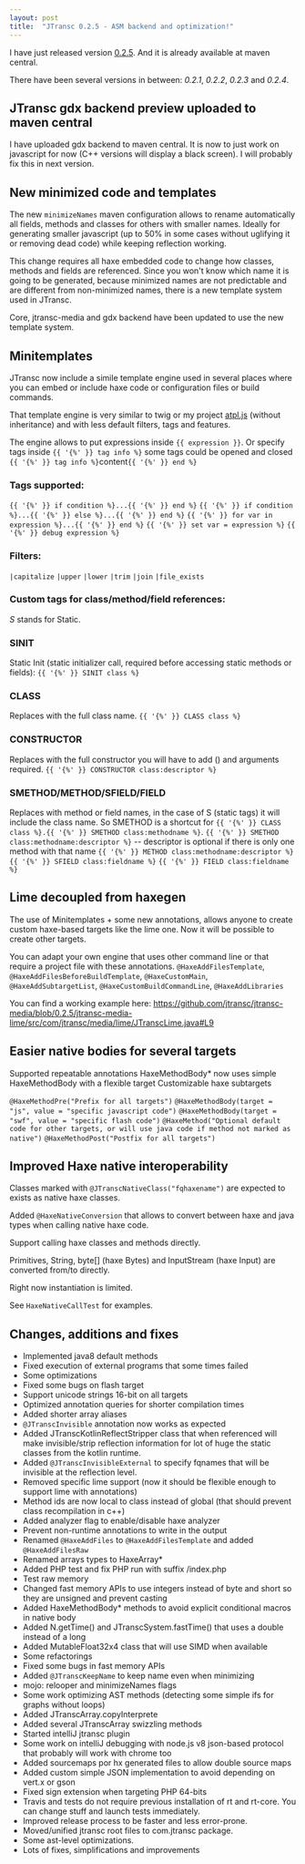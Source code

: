 ```yaml
---
layout: post
title:  "JTransc 0.2.5 - ASM backend and optimization!"
---
```


I have just released version [0.2.5](https://github.com/jtransc/jtransc/tree/0.2.5). And it is already available at maven central.

There have been several versions in between: *0.2.1*, *0.2.2*, *0.2.3* and *0.2.4*.

## JTransc gdx backend preview uploaded to maven central

I have uploaded gdx backend to maven central. It is now to just work on javascript for now (C++ versions will display a black screen). I will probably fix this in next version.

## New minimized code and templates

The new `minimizeNames` maven configuration allows to rename automatically all fields, methods and classes for others with smaller names. Ideally for generating smaller javascript (up to 50% in some cases without uglifying it or removing dead code) while keeping reflection working.

This change requires all haxe embedded code to change how classes, methods and fields are referenced. Since you won't know which name it is going to be generated, because minimized names are not predictable and are different from non-minimized names, there is a new template system used in JTransc.

Core, jtransc-media and gdx backend have been updated to use the new template system.

## Minitemplates

JTransc now include a simile template engine used in several places where you can embed or include haxe code or configuration files or build commands.

That template engine is very similar to twig or my project [atpl.js](https://github.com/soywiz/atpl.js) (without inheritance) and with less default filters, tags and features.

The engine allows to put expressions inside `{{ expression }}`.
Or specify tags inside `{{ '{%' }} tag info %}` some tags could be opened and closed `{{ '{%' }} tag info %}`content`{{ '{%' }} end %}`

### Tags supported:
`{{ '{%' }} if condition %}...{{ '{%' }} end %}`
`{{ '{%' }} if condition %}...{{ '{%' }} else %}...{{ '{%' }} end %}`
`{{ '{%' }} for var in expression %}...{{ '{%' }} end %}`
`{{ '{%' }} set var = expression %}`
`{{ '{%' }} debug expression %}`

### Filters:
`|capitalize`
`|upper`
`|lower`
`|trim`
`|join`
`|file_exists`

### Custom tags for class/method/field references:

*S* stands for Static.

### SINIT
Static Init (static initializer call, required before accessing static methods or fields):
`{{ '{%' }} SINIT class %}`

### CLASS
Replaces with the full class name.
`{{ '{%' }} CLASS class %}`

### CONSTRUCTOR
Replaces with the full constructor you will have to add () and arguments required.
`{{ '{%' }} CONSTRUCTOR class:descriptor %}`

### SMETHOD/METHOD/SFIELD/FIELD
Replaces with method or field names, in the case of S (static tags) it will include the class name. So SMETHOD is a shortcut for `{{ '{%' }} CLASS class %}.{{ '{%' }} SMETHOD class:methodname %}`.
`{{ '{%' }} SMETHOD class:methodname:descriptor %}` -- descriptor is optional if there is only one method with that name
`{{ '{%' }} METHOD class:methodname:descriptor %}`
`{{ '{%' }} SFIELD class:fieldname %}`
`{{ '{%' }} FIELD class:fieldname %}`

## Lime decoupled from haxegen

The use of Minitemplates + some new annotations, allows anyone to create custom haxe-based targets like the lime one. Now it will be possible to create other targets.

You can adapt your own engine that uses other command line or that require a project file with these annotations.
`@HaxeAddFilesTemplate`, `@HaxeAddFilesBeforeBuildTemplate`, `@HaxeCustomMain`, `@HaxeAddSubtargetList`, `@HaxeCustomBuildCommandLine`, `@HaxeAddLibraries`

You can find a working example here:
https://github.com/jtransc/jtransc-media/blob/0.2.5/jtransc-media-lime/src/com/jtransc/media/lime/JTranscLime.java#L9

## Easier native bodies for several targets

Supported repeatable annotations HaxeMethodBody* now uses simple HaxeMethodBody with a flexible target Customizable haxe subtargets

`@HaxeMethodPre("Prefix for all targets")`
`@HaxeMethodBody(target = "js", value = "specific javascript code")`
`@HaxeMethodBody(target = "swf", value = "specific flash code")`
`@HaxeMethod("Optional default code for other targets, or will use java code if method not marked as native")`
`@HaxeMethodPost("Postfix for all targets")`

## Improved Haxe native interoperability

Classes marked with `@JTranscNativeClass("fqhaxename")` are expected to exists as native haxe classes.

Added `@HaxeNativeConversion` that allows to convert between haxe and java types when calling native haxe code.

Support calling haxe classes and methods directly.

Primitives, String, byte[] (haxe Bytes) and InputStream (haxe Input) are converted from/to directly.

Right now instantiation is limited.

See `HaxeNativeCallTest` for examples.

## Changes, additions and fixes

* Implemented java8 default methods
* Fixed execution of external programs that some times failed
* Some optimizations
* Fixed some bugs on flash target
* Support unicode strings 16-bit on all targets
* Optimized annotation queries for shorter compilation times
* Added shorter array aliases
* `@JTranscInvisible` annotation now works as expected
* Added JTranscKotlinReflectStripper class that when referenced will make invisible/strip reflection information for lot of huge the static classes from the kotlin runtime.
* Added `@JTranscInvisibleExternal` to specify fqnames that will be invisible at the reflection level.
* Removed specific lime support (now it should be flexible enough to support lime with annotations)
* Method ids are now local to class instead of global (that should prevent class recompilation in c++)
* Added analyzer flag to enable/disable haxe analyzer
* Prevent non-runtime annotations to write in the output
* Renamed `@HaxeAddFiles` to `@HaxeAddFilesTemplate` and added `@HaxeAddFilesRaw`
* Renamed arrays types to HaxeArray*
* Added PHP test and fix PHP run with suffix /index.php
* Test raw memory
* Changed fast memory APIs to use integers instead of byte and short so they are unsigned and prevent casting
* Added HaxeMethodBody* methods to avoid explicit conditional macros in native body
* Added N.getTime() and JTranscSystem.fastTime() that uses a double instead of a long
* Added MutableFloat32x4 class that will use SIMD when available
* Some refactorings
* Fixed some bugs in fast memory APIs
* Added `@JTranscKeepName` to keep name even when minimizing
* mojo: relooper and minimizeNames flags
* Some work optimizing AST methods (detecting some simple ifs for graphs without loops)
* Added JTranscArray.copyInterprete
* Added several JTranscArray swizzling methods
* Started intelliJ jtransc plugin
* Some work on intelliJ debugging with node.js v8 json-based protocol that probably will work with chrome too
* Added sourcemaps por hx generated files to allow double source maps
* Added custom simple JSON implementation to avoid depending on vert.x or gson
* Fixed sign extension when targeting PHP 64-bits
* Travis and tests do not require previous installation of rt and rt-core. You can change stuff and launch tests immediately.
* Improved release process to be faster and less error-prone.
* Moved/unified jtransc root files to com.jtransc package.
* Some ast-level optimizations.
* Lots of fixes, simplifications and improvements
